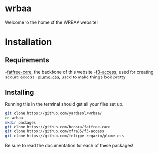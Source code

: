 # wrbaa
Welcome to the home of the WRBAA website!

# Installation
## Requirements
-[fatfree-core](https://github.com/bcosca/fatfree-core), the backbone of this website
-[f3-access](https://github.com/xfra35/f3-access), used for creating secure access
-[plume-css](https://github.com/felippe-regazio/plume-css), used to make things look pretty

## Installing
Running this in the terminal should get all your files set up.
```bash
git clone https://github.com/yardasol/wrbaa/
cd wrbaa
mkdir packages
git clone https://github.com/bcosca/fatfree-core
git clone https://github.com/xfra35/f3-access
git clone https://github.com/felippe-regazio/plume-css
```

Be sure to read the documentation for each of these packages!

